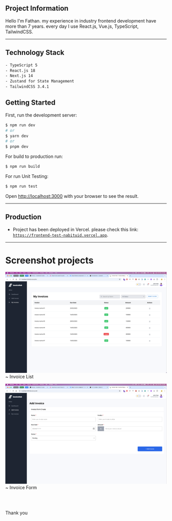 ## Project Information


Hello I'm Fathan. my experience in industry frontend development have more than 7 years. every day I use React.js, Vue.js, TypeScript, TailwindCSS.

----

## Technology Stack

```bash
- TypeScript 5
- React.js 18
- Next.js 14
- Zustand for State Management
- TailwindCSS 3.4.1
```

## Getting Started

First, run the development server:

```bash
$ npm run dev
# or
$ yarn dev
# or
$ pnpm dev
```

For build to production run:
```bash
$ npm run build
```

For run Unit Testing:
```bash
$ npm run test
```

Open [http://localhost:3000](http://localhost:3000) with your browser to see the result.

----

## Production
- Project has been deployed in Vercel. please check this link: [`https://frontend-test-nabituid.vercel.app`](https://frontend-test-nabituid.vercel.app).

----

# Screenshot projects

![](./src/app/assets/images/invoice-list.png)
~ Invoice List

![](./src/app/assets/images/invoice-form.png)
~ Invoice Form

<br>
<br>


Thank you